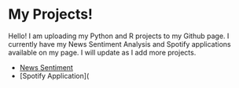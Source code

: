 # My Projects!

Hello! I am uploading my Python and R projects to my Github page. I currently have my News Sentiment Analysis and Spotify applications available on my page. I will update as I add more projects.

- [News Sentiment](https://github.com/Lvroosa/Luke-Roosa-Projects/tree/main/News%20Sentiment#newssentiment)
- [Spotify Application](
